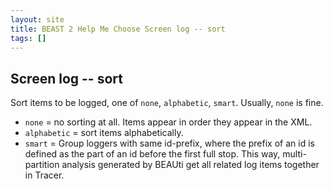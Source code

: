 ```yaml
---
layout: site
title: BEAST 2 Help Me Choose Screen log -- sort
tags: []
---
```


## Screen log -- sort

Sort items to be logged, one of `none`, `alphabetic`, `smart`. Usually, `none` is fine.

* `none` = no sorting at all. Items appear in order they appear in the XML.
* `alphabetic` = sort items alphabetically.
* `smart` = Group loggers with same id-prefix, where the prefix of an id is defined as the part of an id before the first full stop. This way, multi-partition analysis generated by BEAUti get all related log items together in Tracer.
